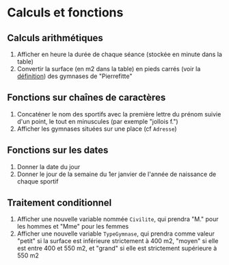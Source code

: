 # Calculs et fonctions

## Calculs arithmétiques

1. Afficher en heure la durée de chaque séance (stockée en minute dans la table)
1. Convertir la surface (en m2 dans la table) en pieds carrés (voir la <a href="https://fr.wikipedia.org/wiki/Pied_carr%C3%A9" target="_blank">définition</a>) des gymnases de "Pierrefitte"

## Fonctions sur chaînes de caractères

1. Concaténer le nom des sportifs avec la première lettre du prénom suivie d'un point, le tout en minuscules (par exemple "jollois f.")
1. Afficher les gymnases situées sur une place (cf `Adresse`)

## Fonctions sur les dates

1. Donner la date du jour
1. Donner le jour de la semaine du 1er janvier de l'année de naissance de chaque sportif

## Traitement conditionnel

1. Afficher une nouvelle variable nommée `Civilite`, qui prendra "M." pour les hommes et "Mme" pour les femmes
1. Afficher une nouvelle variable `TypeGymnase`, qui prendra comme valeur "petit" si la surface est inférieure strictement à 400 m2, "moyen" si elle est entre 400 et 550 m2, et "grand" si elle est strictement supérieure à 550 m2
